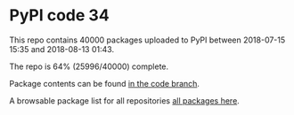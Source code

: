 # PyPI code 34

This repo contains 40000 packages uploaded to PyPI between 
2018-07-15 15:35 and 2018-08-13 01:43.

The repo is 64% (25996/40000) complete.

Package contents can be found [in the code branch](https://github.com/pypi-data/pypi-mirror-34/tree/code/packages).

A browsable package list for all repositories [all packages here](https://pypi-data.github.io/website/repositories/pypi-mirror-34).


